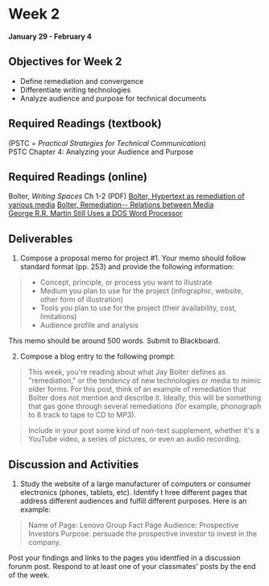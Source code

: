 # Week 2  
**January 29 - February 4**  

## Objectives for Week 2
* Define remediation and convergence 
* Differentiate writing technologies
* Analyze audience and purpose for technical documents 

## Required Readings (textbook)
(PSTC = *Practical Strategies for Technical Communication*)  
PSTC Chapter 4: Analyzing your Audience and Purpose

## Required Readings (online)
Bolter, *Writing Spaces* Ch 1-2 (PDF) 
[Bolter, Hypertext as remediation of various media](http://vimeo.com/28190575) 
[Bolter, Remediation-- Relations between Media](http://vimeo.com/28190395)  
[George R.R. Martin Still Uses a DOS Word Processor](https://www.youtube.com/watch?v=X5REM-3nWHg) 

## Deliverables 
1. Compose a proposal memo for project #1. Your memo should follow standard format (pp. 253) and provide the following information: 
> * Concept, principle, or process you want to illustrate
> * Medium you plan to use for the project (infographic, website, other form of illustration)
> * Tools you plan to use for the project (their availability, cost, limitations) 
> * Audience profile and analysis 

This memo should be around 500 words. Submit to Blackboard. 

2. Compose a blog entry to the following prompt: 

> This week, you're reading about what Jay Bolter defines as "remediation," or the tendency of new technologies or media to mimic older forms. For this post, think of an example of remediation that Bolter does not mention and describe it. Ideally, this will be something that gas gone through several remediations (for example, phonograph to 8 track to tape to CD to MP3).

> Include in your post some kind of non-text supplement, whether it's a YouTube video, a series of pictures, or even an audio recording. 


## Discussion and Activities 
1. Study the website of a large manufacturer of computers or consumer electronics (phones, tablets, etc). Identify t hree different pages that address different audiences and fulfill different purposes. Here is an example:
> Name of Page: Lenovo Group Fact Page 
> Audience: Prospective Investors
> Purpose: persuade the prospective investor to invest in the company. 

Post your findings and links to the pages you identfied in a discussion forunm post. Respond to at least one of your classmates' posts by the end of the week. 